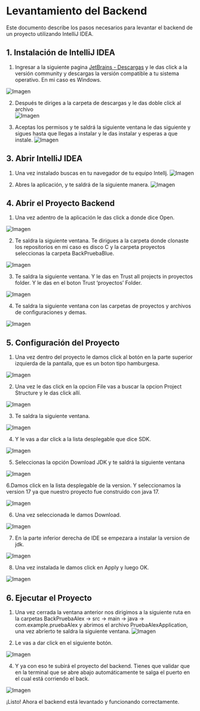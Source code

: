 # Levantamiento del Backend

Este documento describe los pasos necesarios para levantar el backend de un proyecto utilizando IntelliJ IDEA.

## 1. Instalación de IntelliJ IDEA

1. Ingresar a la siguiente pagina [JetBrains - Descargas](https://www.jetbrains.com/es-es/idea/download/other.html) y le das click a la versión community y descargas la versión compatible a tu sistema operativo. En mi caso es Windows.

![Imagen](https://res.cloudinary.com/dsb2nqwja/image/upload/v1732800184/imagenesBack/image1.png)

2. Después te diriges a la carpeta de descargas y le das doble click al archivo  
![Imagen](https://res.cloudinary.com/dsb2nqwja/image/upload/v1732800184/imagenesBack/l2f3o55cpedmjm6ewbuq.png)

3. Aceptas los permisos y te saldrá la siguiente ventana le das siguiente y sigues hasta que llegas a instalar y le das instalar y esperas a que instale. 
![Imagen](https://res.cloudinary.com/dsb2nqwja/image/upload/v1732800184/imagenesBack/imagen2.png)

## 3. Abrir IntelliJ IDEA

1. Una vez instalado buscas en tu navegador de tu equipo Intellj.
![Imagen](https://res.cloudinary.com/dsb2nqwja/image/upload/v1732800185/imagenesBack/imagen3.png)

2. Abres la aplicación, y te saldrá de la siguiente manera.
![Imagen](https://res.cloudinary.com/dsb2nqwja/image/upload/v1732800185/imagenesBack/imagen4.png)

## 4. Abrir el Proyecto Backend

1. Una vez adentro de la aplicación le das click a donde dice Open.

![Imagen](https://res.cloudinary.com/dsb2nqwja/image/upload/v1732800185/imagenesBack/imagen5.png)

2. Te saldra la siguiente ventana. Te dirigues a la carpeta donde clonaste los repositorios en mi caso es disco C y la carpeta proyectos seleccionas la carpeta BackPruebaBlue.

![Imagen](https://res.cloudinary.com/dsb2nqwja/image/upload/v1732800184/imagenesBack/imagen6.png)

3.  Te saldra la siguiente ventana. Y le das en Trust all projects in proyectos folder. Y le das en el boton Trust ‘proyectos’ Folder. 
  
![Imagen](https://res.cloudinary.com/dsb2nqwja/image/upload/v1732800184/imagenesBack/imagen7.png)

4. Te saldra la siguiente ventana con las carpetas de proyectos y archivos de configuraciones y demas.

![Imagen](https://res.cloudinary.com/dsb2nqwja/image/upload/v1732800185/imagenesBack/imagen8.png)

## 5. Configuración del Proyecto

1. Una vez dentro del proyecto le damos click al botón en la parte superior izquierda de la pantalla, que es un boton tipo hamburgesa.

![Imagen](https://res.cloudinary.com/dsb2nqwja/image/upload/v1732800185/imagenesBack/qtovfqbshutuevpyj09j.png)

2. Una vez le das click en la opcion File vas a buscar la opcion Project Structure y le das click allí. 

![Imagen](https://res.cloudinary.com/dsb2nqwja/image/upload/v1732800185/imagenesBack/nq1zyu8qytcqz2b8iej1.png)

3. Te saldra la siguiente ventana.
   
![Imagen](https://res.cloudinary.com/dsb2nqwja/image/upload/v1732800185/imagenesBack/nrls6xqxmdaof38eqtsx.png)

4. Y le vas a dar click a la lista desplegable que dice SDK.

![Imagen](https://res.cloudinary.com/dsb2nqwja/image/upload/v1732800185/imagenesBack/euzh9trrcemgzwwqucsz.png)

5. Seleccionas la opción Download JDK y te saldrá la siguiente ventana

![Imagen](https://res.cloudinary.com/dsb2nqwja/image/upload/v1732800185/imagenesBack/ky9f99pzzifcbd7ubcta.png)

6.Damos click en la lista desplegable de la version. Y seleccionamos la version 17 ya que nuestro proyecto fue construido con java 17.

![Imagen](https://res.cloudinary.com/dsb2nqwja/image/upload/v1732800185/imagenesBack/bmeytniorx7vpttf29xn.png)

6. Una vez seleccionada le damos Download.
   
![Imagen](https://res.cloudinary.com/dsb2nqwja/image/upload/v1732800185/imagenesBack/ikbd9awnupgijm2bnbaj.png)

7. En la parte inferior derecha de IDE se empezara a instalar la version de jdk.
   
![Imagen](https://res.cloudinary.com/dsb2nqwja/image/upload/v1732800186/imagenesBack/p4kchwrzcsxgtssyl3sy.png)

8. Una vez instalada le damos click en Apply y luego OK.

![Imagen](https://res.cloudinary.com/dsb2nqwja/image/upload/v1732800186/imagenesBack/amye4jjtpj6cjrj8jqit.png)

## 6. Ejecutar el Proyecto

1. Una vez cerrada la ventana anterior nos dirigimos a la siguiente ruta en la carpetas BackPruebaAlex -> src -> main -> java -> com.example.pruebaAlex y abrimos el archivo PruebaAlexApplication, una vez abrierto te saldra la siguiente ventana. 
![Imagen](https://res.cloudinary.com/dsb2nqwja/image/upload/v1732800186/imagenesBack/ulbfrvwbgzn8r0tzld7o.png)

2. Le vas a dar click en el siguiente botón.

![Imagen](https://res.cloudinary.com/dsb2nqwja/image/upload/v1732800186/imagenesBack/sl5qgzcvlqolgqqi4wzw.png)

4. Y ya con eso te subirá el proyecto del backend. Tienes que validar que en la terminal que se abre abajo automáticamente te salga el puerto en el cual está corriendo el back.

![Imagen](https://res.cloudinary.com/dsb2nqwja/image/upload/v1732800186/imagenesBack/opo1zn3orfhgbejxpxav.png)

¡Listo! Ahora el backend está levantado y funcionando correctamente.
